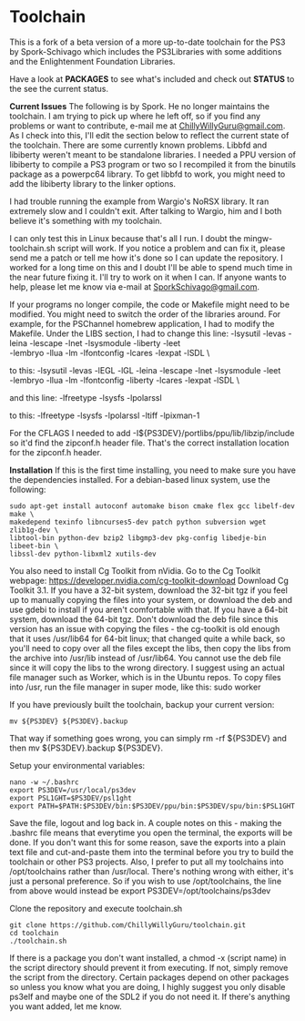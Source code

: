 Toolchain
=========

This is a fork of a beta version of a more up-to-date toolchain for the PS3 by Spork-Schivago which includes
the PS3Libraries with some additions and the Enlightenment Foundation Libraries.

Have a look at **PACKAGES** to see what's included and check out **STATUS** to the see the current status.

  **Current Issues**
  The following is by Spork. He no longer maintains the toolchain. I am trying to pick up where he left off,
  so if you find any problems or want to contribute, e-mail me at ChillyWillyGuru@gmail.com. As I check into
  this, I'll edit the section below to reflect the current state of the toolchain.
   There are some currently known problems.  Libbfd and libiberty weren't meant to be standalone libraries.  I needed
   a PPU version of libiberty to compile a PS3 program or two so I recompiled it from the binutils package as a
   powerpc64 library.  To get libbfd to work, you might need to add the libiberty library to the linker options.

   I had trouble running the example from Wargio's NoRSX library.  It ran extremely slow and I couldn't exit. After
   talking to Wargio, him and I both believe it's something with my toolchain.

   I can only test this in Linux because that's all I run.  I doubt the mingw-toolchain.sh script will work.  If you
   notice a problem and can fix it, please send me a patch or tell me how it's done so I can update the repository.
   I worked for a long time on this and I doubt I'll be able to spend much time in the near future fixing it.  I'll try
   to work on it when I can.  If anyone wants to help, please let me know via e-mail at SporkSchivago@gmail.com.

   If your programs no longer compile, the code or Makefile might need to be modified.  You might need to switch the
   order of the libraries around.  For example, for the PSChannel homebrew application, I had to modify the Makefile.
   Under the LIBS section, I had to change this line:
   -lsysutil -levas -leina -lescape -lnet -lsysmodule -liberty -leet \
   -lembryo -llua -lm -lfontconfig -lcares -lexpat -lSDL \

   to this:
   -lsysutil -levas -lEGL -lGL -leina -lescape -lnet -lsysmodule -leet \
   -lembryo -llua -lm -lfontconfig -liberty -lcares -lexpat -lSDL \

   and this line:
   -lfreetype -lsysfs -lpolarssl

   to this:
   -lfreetype -lsysfs -lpolarssl -ltiff -lpixman-1

   For the CFLAGS I needed to add -I${PS3DEV}/portlibs/ppu/lib/libzip/include so it'd find the zipconf.h header file.
   That's the correct installation location for the zipconf.h header.

  **Installation**
   If this is the first time installing, you need to make sure you have the dependencies installed.
   For a debian-based linux system, use the following:

    sudo apt-get install autoconf automake bison cmake flex gcc libelf-dev make \
    makedepend texinfo libncurses5-dev patch python subversion wget zlib1g-dev \
    libtool-bin python-dev bzip2 libgmp3-dev pkg-config libedje-bin libeet-bin \
    libssl-dev python-libxml2 xutils-dev

   You also need to install Cg Toolkit from nVidia. Go to the Cg Toolkit webpage:
    https://developer.nvidia.com/cg-toolkit-download
   Download Cg Toolkit 3.1. If you have a 32-bit system, download the 32-bit tgz if you feel up to manually
   copying the files into your system, or download the deb and use gdebi to install if you aren't comfortable
   with that. If you have a 64-bit system, download the 64-bit tgz. Don't download the deb file since this
   version has an issue with copying the files - the cg-toolkit is old enough that it uses /usr/lib64 for
   64-bit linux; that changed quite a while back, so you'll need to copy over all the files except the libs,
   then copy the libs from the archive into /usr/lib instead of /usr/lib64. You cannot use the deb file since
   it will copy the libs to the wrong directory. I suggest using an actual file manager such as Worker, which
   is in the Ubuntu repos. To copy files into /usr, run the file manager in super mode, like this:
    sudo worker

   If you have previously built the toolchain, backup your current version:

    mv ${PS3DEV} ${PS3DEV}.backup
   That way if something goes wrong, you can simply rm -rf ${PS3DEV} and then mv ${PS3DEV}.backup ${PS3DEV}.

   Setup your environmental variables:

    nano -w ~/.bashrc
    export PS3DEV=/usr/local/ps3dev
    export PSL1GHT=$PS3DEV/psl1ght
    export PATH=$PATH:$PS3DEV/bin:$PS3DEV/ppu/bin:$PS3DEV/spu/bin:$PSL1GHT
   Save the file, logout and log back in. A couple notes on this - making the .bashrc file means that everytime you
   open the terminal, the exports will be done. If you don't want this for some reason, save the exports into a plain
   text file and cut-and-paste them into the terminal before you try to build the toolchain or other PS3 projects.
   Also, I prefer to put all my toolchains into /opt/toolchains rather than /usr/local. There's nothing wrong with
   either, it's just a personal preference. So if you wish to use /opt/toolchains, the line from above would instead
   be
    export PS3DEV=/opt/toolchains/ps3dev

   Clone the repository and execute toolchain.sh

    git clone https://github.com/ChillyWillyGuru/toolchain.git
    cd toolchain
    ./toolchain.sh

  If there is a package you don't want installed, a chmod -x (script name) in the script directory should prevent it
  from executing.  If not, simply remove the script from the directory.  Certain packages depend on other packages
  so unless you know what you are doing, I highly suggest you only disable ps3elf and maybe one of the SDL2 if you
  do not need it.  If there's anything you want added, let me know.
